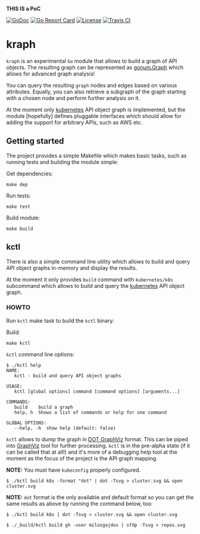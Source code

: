 **THIS IS a PoC**

[![GoDoc](https://godoc.org/github.com/milosgajdos/kraph?status.svg)](https://godoc.org/github.com/milosgajdos/kraph)
[![Go Report Card](https://goreportcard.com/badge/milosgajdos/kraph)](https://goreportcard.com/report/github.com/milosgajdos/kraph)
[![License](https://img.shields.io/:license-apache-blue.svg)](https://opensource.org/licenses/Apache-2.0)
[![Travis CI](https://travis-ci.org/milosgajdos/kraph.svg?branch=master)](https://travis-ci.org/milosgajdos/kraph)

# kraph

`kraph` is an experimental `Go` module that allows to build a graph of API objects. The resulting graph can be represented as [gonum.Graph](https://godoc.org/gonum.org/v1/gonum/graph) which allows for advanced graph analysis!

You can query the resulting `graph`  nodes and edges based on various attributes. Equally, you can also retrieve a subgraph of the graph starting with a chosen node and perform further analysis on it.

At the moment only [kubernetes](https://kubernetes.io/) API object graph is implemented, but the module [hopefully] defines pluggable interfaces which should allow for adding the support for arbitrary APIs, such as AWS etc.

## Getting started

The project provides a simple Makefile which makes basic tasks, such as running tests and building the module simple:

Get dependencies:
```
make dep
```

Run tests:
```shell
make test
```

Build module:
```shell
make build
```

## kctl

There is also a simple command line utility which allows to build and query API object graphs in-memory and display the results.

At the moment it only provides `build` command with `kubernetes/k8s` subcommand which allows to build and query the [kubernetes](https://kubernetes.io/) API object graph.

### HOWTO

Run `kctl` make task to build the `kctl` binary:

Build:
```shell
make kctl
```

`kctl` command line options:
```shell
$ ./kctl help
NAME:
   kctl - build and query API object graphs

USAGE:
   kctl [global options] command [command options] [arguments...]

COMMANDS:
   build    build a graph
   help, h  Shows a list of commands or help for one command

GLOBAL OPTIONS:
   --help, -h  show help (default: false)
```

`kctl` allows to dump the graph in [DOT GraphViz](https://graphviz.gitlab.io/_pages/doc/info/lang.html) format. This can be piped into [GraphViz](https://www.graphviz.org/) tool for further processing. `kctl` is in the pre-alpha state (if it can be called that at all!) and it's more of a debugging help tool at the moment as the focus of the project is the API graph mapping.

**NOTE:** You must have `kubeconfig` properly configured.

```shell
$ ./kctl build k8s -format "dot" | dot -Tsvg > cluster.svg && open cluster.svg
```

**NOTE:** `dot` format is the only available and default format so you can get the same results as above by running the command below, too:
```shell
$ ./kctl build k8s | dot -Tsvg > cluster.svg && open cluster.svg
```

```
$ ./_build/kctl build gh -user milosgajdos | sfdp -Tsvg > repos.svg
```
